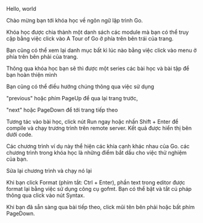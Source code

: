 Hello, world

Chào mừng bạn tới khóa học về ngôn ngữ lập trình Go.

Khóa học được chia thành một danh sách các module mà bạn có thể truy cập bằng việc click vào A Tour of Go ở phía trên bên trái của trang.

Bạn cũng có thể xem lại danh mục bất kì lúc nào bằng việc click vào menu ở phía trên bên phải của trang.

Thông qua khóa học bạn sẽ thì được một series các bài học và bài tập để bạn hoàn thiện mình

Bạn cũng có thể điều hướng chúng thông qua việc sử dụng

"previous" hoặc phím PageUp để qua lại trang trước,

"next" hoặc PageDown để tới trang tiếp theo

Tương tác vào bài học, click nút Run ngay hoặc nhấn Shift + Enter để compile và chạy trương trình trên remote server. Kết quả được hiển thị bên dưới code.

Các chương trình ví dụ này thể hiện các khía cạnh khác nhau của Go. các chương trình trong khóa học là những điểm bắt dầu cho việc thử nghiệm của bạn.

Sửa lại chương trình và chạy nó lại

Khi bạn click Format (phím tắt: Ctrl + Enter), phần text trong editor được format lại bằng việc sử dụng công cụ gofmt. Bạn có thể bật và tắt cú pháp thông qua click vào nút Syntax.

Khi bạn đã sẵn sàng qua bài tiếp theo, click mũi tên bên phải hoặc bất phím PageDown.